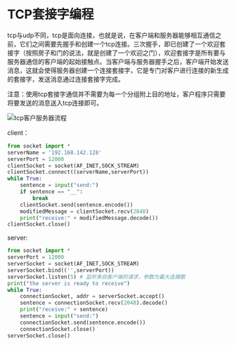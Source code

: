 # TCP套接字编程

tcp与udp不同，tcp是面向连接，也就是说，在客户端和服务器能够相互通信之前，它们之间需要先握手和创建一个tcp连接。三次握手，即已创建了一个欢迎套接字（按照房子和门的说法，就是创建了一个欢迎之门），欢迎套接字是所有要与服务器通信的客户端的起始接触点。当客户端与服务器握手之后，客户端开始发送消息，这就会使得服务器创建一个连接套接字，它是专门对客户进行连接的新生成的套接字，发送消息通过连接套接字完成。

注意：使用tcp套接字通信并不需要为每一个分组附上目的地址，客户程序只需要将要发送的消息送入tcp连接即可。

![tcp客户服务器流程](https://img-blog.csdnimg.cn/20200326163350495.png)

client：

```python
from socket import *
serverName = '192.168.142.128'
serverPort = 12000
clientSocket = socket(AF_INET,SOCK_STREAM)
clientSocket.connect((serverName,serverPort))
while True:
	sentence = input("send:")
	if sentence == "__":
		break
	clientSocket.send(sentence.encode())
	modifiedMessage = clientSocket.recv(2048)
	print("receive:" + modifiedMessage.decode())
clientSocket.close()
```

server:

```python
from socket import *
serverPort = 12000
serverSocket = socket(AF_INET,SOCK_STREAM)
serverSocket.bind(('',serverPort))
serverSocket.listen(5) # 监听来自客户端的请求，参数为最大连接数
print("the server is ready to receive")
while True:
	connectionSocket, addr = serverSocket.accept()
	sentence = connectionSocket.recv(2048).decode()
	print("receive:" + sentence)
	sentence = input("send:")
	connectionSocket.send(sentence.encode())
	connectionSocket.close()
serverSocket.close()
```





